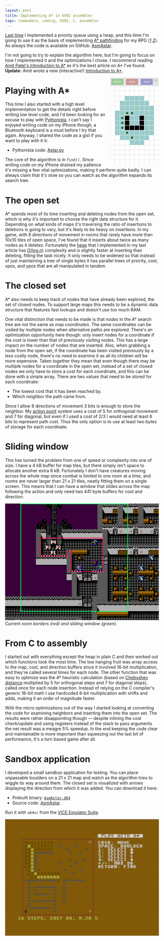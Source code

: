 ```yaml
---
layout: post
title: Implementing A* in 6502 assembler
tags: Commodore, coding, 6502, C, assembler
---
```


[Last time](/2014/05/02/priority-qeue-in-asm.html) I implemented a priority queue using a heap, and this time I'm going to use it as the basis of implementing [A\* pathfinding](http://theory.stanford.edu/~amitp/GameProgramming/) for my RPG (*[1](/images/Mutant-Combat.png) [2](/images/Mutant-World.png)*). As always the code is available on GitHub: [AsmAstar](https://github.com/MagerValp/AsmAstar).

I'm not going to try to explain the algorithm here, but I'm going to focus on how I implemented it and the optimizations I chose. I recommend reading [Amit Patel's Introduction to A\*](http://theory.stanford.edu/~amitp/GameProgramming/AStarComparison.html) as it's the best article on A\* I've found. **Update:** Amit wrote a new (interactive!) [Introduction to A\*](http://www.redblobgames.com/pathfinding/a-star/introduction.html).


<img src="/images/AstarPy.png" alt="Astar.py" style="float:right; margin-left: 15px">

# Playing with A\*

This time I also started with a high level implementation to get the details right before writing low level code, and I'd been looking for an excuse to play with [Pythonista](http://omz-software.com/pythonista/). I can't say I enjoyed writing code on my iPhone though, a Bluetooth keyboard is a must before I try that again. Anyway, I shared the code as a gist if you want to play with it it:

* Pythonista code: [Astar.py](https://gist.github.com/MagerValp/11369992)

The core of the algorithm is in `find()`. Since writing code on my iPhone drained my patience it's missing a few vital optimizations, making it perform quite badly. I can always claim that it's slow so you can watch as the algorithm expands its search tree.


# The open set

A\* spends most of its time inserting and deleting nodes from the open set, which is why it's important to choose the right data structure for it. Depending on what kinds of maps it's traversing the ratio of insertions to deletions is going to vary, but it's likely to be heavy on insertions. In my game, with 8 directions of movement in rooms that rarely have more than 10x10 tiles of open space, I've found that it inserts about twice as many nodes as it deletes. Fortunately the [heap](/2014/05/02/priority-qeue-in-asm.html) that I implemented in my last article has [O(log n)](http://bigocheatsheet.com/) complexity and is slightly faster at inserting than deleting, fitting the task nicely. It only needs to be widened so that instead of just maintaining a tree of single bytes it has parallel trees of priority, cost, xpos, and ypos that are all manipulated in tandem.


# The closed set

A\* also needs to keep track of nodes that have already been explored, the set of closed nodes. To support large maps this needs to be a dynamic data structure that features fast lookups and doesn't use too much RAM.

One vital distinction that needs to be made is that *nodes* in the A\* search tree are not the same as map *coordinates*. The same coordinates can be visited by multiple nodes when alternative paths are explored. There's an optimization opportunity here though: only insert nodes for a coordinate if the cost is lower than that of previously visiting nodes. This has a large impact on the number of nodes that are inserted. Also, when grabbing a node from the open set, if the coordinate has been visited previously by a less costly node, there's no need to examine it as all its children will be more expensive. Taken together they mean that even though there may be multiple nodes for a coordinate in the open set, instead of a set of closed nodes we only have to store a cost for each coordinate, and this can be done with a simple array. There are two values that need to be stored for each coordinate:

* The lowest cost that it has been reached by.
* Which neighbor the path came from.

Since I allow 8 directions of movement 3 bits is enough to store the neighbor. My [action point](http://en.wikipedia.org/wiki/Action_point) system uses a cost of 5 for orthogonal movement and 7 for diagonal, but even if I used a cost of 2/3 I would need at least 6 bits to represent path cost. Thus the only option is to use at least two bytes of storage for each coordinate.


# Sliding window

This has turned the problem from one of speed or complexity into one of size. I have a 4&nbsp;kB buffer for map tiles, but there simply isn't space to allocate another extra 8 kB. Fortunately I don't have creatures moving across the whole map since combat is limited to one room at a time, and rooms are never larger than 21&nbsp;x&nbsp;21 tiles, neatly fitting them on a single screen. This means that I can have a window that slides across the map following the action and only need two 441 byte buffers for cost and direction.

![Sliding Window](/images/Mutant-Sliding-Window.png)
*Current room borders (red) and sliding window (green).*


# From C to assembly

I started out with everything except the heap in plain C and then worked out which functions took the most time. The low hanging fruit was array access to the map, cost, and direction buffers since it involved 16-bit multiplication, and they're called several times for each node. The other function that was easy to optimize was the A* heuristic calculation (based on [Chebyshev distance](http://en.wikipedia.org/wiki/Chebyshev_distance) multiplied by 5 for orthogonal steps and 7 for diagonal steps), called once for each node insertion. Instead of relying on the C compiler's generic 16-bit math I use hardcoded 8-bit multiplication with shifts and adds, making it an order of magnitude faster.

With the micro optimizations out of the way I started looking at converting the code for examining neighbors and inserting them into the open set. The results were rather disappointing though &mdash; despite inlining the cost check/update and using registers instead of the stack to pass arguments the net result was a meagre 5% speedup. In the end keeping the code clear and maintainable is more important than squeezing out the last bit of performance, it's a turn based game after all.


# Sandbox application

I developed a small sandbox application for testing. You can place unpassable boulders on a 21&nbsp;x&nbsp;21 map and watch as the algorithm tries to wiggle its way around them. The closed set is visualized with arrows displaying the direction from which it was added. You can download it here:

* Prebuilt binary: [`AsmAstar.d64`](/data/AsmAstar.d64)
* Source code: [AsmAstar](https://github.com/MagerValp/AsmAstar).

Run it with `x64sc` from the [VICE Emulator Suite](http://vice-emu.sourceforge.net/index.html#download).

![AsmAstar](/images/asmastar.png)

